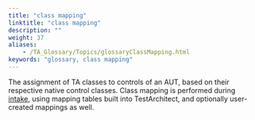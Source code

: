 ```yaml
--- 
title: "class mapping"
linktitle: "class mapping"
description: ""
weight: 37
aliases: 
    - /TA_Glossary/Topics/glossaryClassMapping.html
keywords: "glossary, class mapping"
---
```


The assignment of TA classes to controls of an AUT, based on their respective native control classes. Class mapping is performed during [intake](/TA_Help/Topics/Interface_def_intake.html), using mapping tables built into TestArchitect, and optionally user-created mappings as well.

